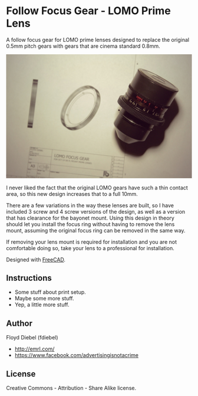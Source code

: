 Follow Focus Gear - LOMO Prime Lens
=============

A follow focus gear for LOMO prime lenses designed to replace the original 0.5mm pitch gears with gears that are cinema standard 0.8mm.

![Image](https://github.com/fdiebel/lomo-primes-ff/blob/master/img/05.jpg)

I never liked the fact that the original LOMO gears have such a thin contact area, so this new design increases that to a full 10mm.

There are a few variations in the way these lenses are built, so I have included 3 screw and 4 screw versions of the design, as well as a version that has clearance for the bayonet mount. Using this design in theory should let you install the focus ring without having to remove the lens mount, assuming the original focus ring can be removed in the same way.

If removing your lens mount is required for installation and you are not comfortable doing so, take your lens to a professional for installation.

Designed with [FreeCAD](http://www.freecadweb.org/).

Instructions
--------
* Some stuff about print setup.
* Maybe some more stuff.
* Yep, a little more stuff.

Author
--------
Floyd Diebel (fdiebel)
* <http://emrl.com/>
* <https://www.facebook.com/advertisingisnotacrime> 

License
--------
Creative Commons - Attribution - Share Alike license.  
